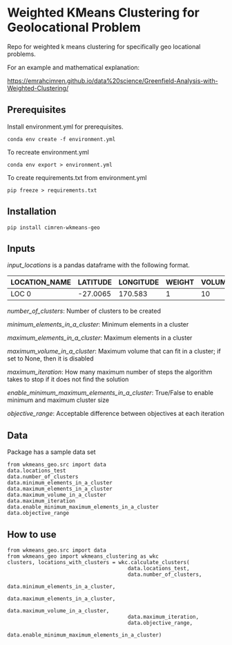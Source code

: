 Weighted KMeans Clustering for Geolocational Problem
====================================================

Repo for weighted k means clustering for specifically geo locational problems. 

For an example and mathematical explanation:

https://emrahcimren.github.io/data%20science/Greenfield-Analysis-with-Weighted-Clustering/

Prerequisites
-------------

Install environment.yml for prerequisites.

```
conda env create -f environment.yml
```

To recreate environment.yml

```
conda env export > environment.yml
```

To create requirements.txt from environment.yml

```
pip freeze > requirements.txt
```

Installation
------------

```
pip install cimren-wkmeans-geo
```

Inputs
------

*input_locations* is a pandas dataframe with the following format.

LOCATION_NAME | LATITUDE | LONGITUDE | WEIGHT | VOLUME |
--- | --- | --- | --- | --- 
LOC 0 | -27.0065 | 170.583 | 1 | 10

*number_of_clusters*: Number of clusters to be created

*minimum_elements_in_a_cluster*: Minimum elements in a cluster

*maximum_elements_in_a_cluster*: Maximum elements in a cluster

*maximum_volume_in_a_cluster*: Maximum volume that can fit in a cluster; if set to None, then it is disabled

*maximum_iteration*: How many maximum number of steps the algorithm takes to stop if it does not find the solution

*enable_minimum_maximum_elements_in_a_cluster*: True/False to enable minimum and maximum cluster size

*objective_range*: Acceptable difference between objectives at each iteration

Data
----
Package has a sample data set

```
from wkmeans_geo.src import data
data.locations_test
data.number_of_clusters
data.minimum_elements_in_a_cluster
data.maximum_elements_in_a_cluster
data.maximum_volume_in_a_cluster
data.maximum_iteration
data.enable_minimum_maximum_elements_in_a_cluster
data.objective_range
```

How to use
----------

```
from wkmeans_geo.src import data
from wkmeans_geo import wkmeans_clustering as wkc
clusters, locations_with_clusters = wkc.calculate_clusters(
                                       data.locations_test,
                                       data.number_of_clusters,
                                       data.minimum_elements_in_a_cluster,
                                       data.maximum_elements_in_a_cluster,
                                       data.maximum_volume_in_a_cluster,
                                       data.maximum_iteration,
                                       data.objective_range,
                                       data.enable_minimum_maximum_elements_in_a_cluster)
```
